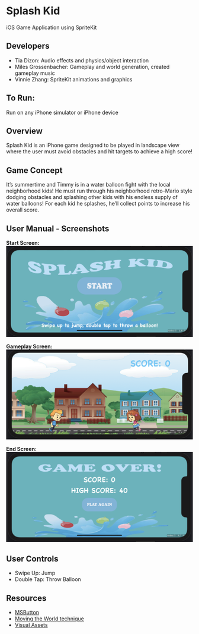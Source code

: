 # Splash Kid
iOS Game Application using SpriteKit

## Developers
- Tia Dizon: Audio effects and physics/object interaction
- Miles Grossenbacher: Gameplay and world generation, created gameplay music
- Vinnie Zhang: SpriteKit animations and graphics

## To Run:
Run on any iPhone simulator or iPhone device

## Overview
Splash Kid is an iPhone game designed to be played in landscape view where the user must avoid obstacles and hit targets to achieve a high score!

## Game Concept
It’s summertime and Timmy is in a water balloon fight with the local neighborhood kids! He must run through his neighborhood retro-Mario style dodging obstacles and splashing other kids with his endless supply of water balloons! For each kid he splashes, he’ll collect points to increase his overall score.

## User Manual - Screenshots
**Start Screen:**
![Splash Kid Start Screen](https://github.com/Splash-Kid-iOS/splash-kid/blob/master/screens/start.png)

**Gameplay Screen:**
![Splash Kid Gameplay Screen](https://github.com/Splash-Kid-iOS/splash-kid/blob/master/screens/gamePlay.png)

**End Screen:**
![Splash Kid End Screen](https://github.com/Splash-Kid-iOS/splash-kid/blob/master/screens/end.png)

## User Controls
<ul>
  <li>Swipe Up: Jump</li>
  <li>Double Tap: Throw Balloon</li>
</ul>

## Resources
  - [MSButton](https://www.makeschool.com/academy/track/build-ios-games/clone-angry-birds-with-spritekit-and-swift-3/main-menu)
  - [Moving the World technique](https://www.cartoonsmart.com)
  - [Visual Assets](https://google.com)

